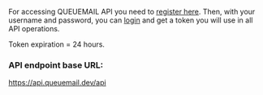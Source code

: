 


For accessing QUEUEMAIL API you need to [register here](xsignup.md). Then, with your username and password, you can [login](api-login.md) and get a token you will use in all API operations.

Token expiration = 24 hours.

### API endpoint base URL:

https://api.queuemail.dev/api 





